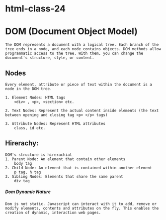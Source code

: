 # html-class-24

# DOM (Document Object Model)
    The DOM represents a document with a logical tree. Each branch of the tree ends in a node, and each node contains objects. DOM methods allow programmatic access to the tree. With them, you can change the document's structure, style, or content.

## Nodes
    Every element, attribute or piece of text within the document is a node in the DOM tree.

    1. Element Nodes: HTML tags 
        <div> , <p>, <section> etc.
    
    2. Text Nodes: Represent the actual content inside elements (the text between opening and closing tag <p> </p> tags)

    3. Attribute Nodes: Represent HTML attributes 
        class, id etc.

## Hirerachy: 
    DOM's structure is hirerachial
    1. Parent Node: An element that contain other elements 
        body tag
    2. Child Node: An element that is contained within another element
        p tag, h tag
    3. Sibling Nodes: Elements that share the same parent
        div tag


##### Dom Dynamic Nature
    Dom is not static. Javascript can interact with it to add, remove or modify elements, contents and attributes on the fly. This enables the creation of dynamic, interaction web pages.